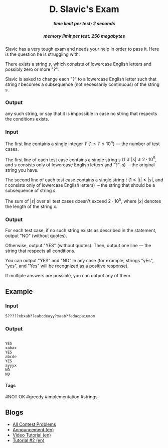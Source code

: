 <h1 style='text-align: center;'> D. Slavic's Exam</h1>

<h5 style='text-align: center;'>time limit per test: 2 seconds</h5>
<h5 style='text-align: center;'>memory limit per test: 256 megabytes</h5>

Slavic has a very tough exam and needs your help in order to pass it. Here is the question he is struggling with:

There exists a string $s$, which consists of lowercase English letters and possibly zero or more "?".

Slavic is asked to change each "?" to a lowercase English letter such that string $t$ becomes a subsequence (not necessarily continuous) of the string $s$.

### Output

any such string, or say that it is impossible in case no string that respects the conditions exists.

### Input

The first line contains a single integer $T$ ($1 \leq T \leq 10^4$) — the number of test cases.

The first line of each test case contains a single string $s$ ($1 \leq |s| \leq 2 \cdot 10^5$, and $s$ consists only of lowercase English letters and "?"-s)  – the original string you have.

The second line of each test case contains a single string $t$ ($1 \leq |t| \leq |s|$, and $t$ consists only of lowercase English letters)  – the string that should be a subsequence of string $s$.

The sum of $|s|$ over all test cases doesn't exceed $2 \cdot 10^5$, where $|x|$ denotes the length of the string $x$.

### Output

For each test case, if no such string exists as described in the statement, output "NO" (without quotes).

Otherwise, output "YES" (without quotes). Then, output one line — the string that respects all conditions.

You can output "YES" and "NO" in any case (for example, strings "yEs", "yes", and "Yes" will be recognized as a positive response).

If multiple answers are possible, you can output any of them.

## Example

### Input

```text
5?????xbxab??eabcdeayy?xaab??edacpaiumom
```

### Output

```text

YES
xabax
YES
abcde
YES
ayyyx
NO
NO

```

#### Tags

#NOT OK #greedy #implementation #strings

## Blogs

- [All Contest Problems](<../Codeforces_Round_964_(Div._4).md>)
- [Announcement (en)](<../blogs/Announcement_(en).md>)
- [Video Tutorial (en)](<../blogs/Video_Tutorial_(en).md>)
- [Tutorial #2 (en)](<../blogs/Tutorial_2_(en).md>)
